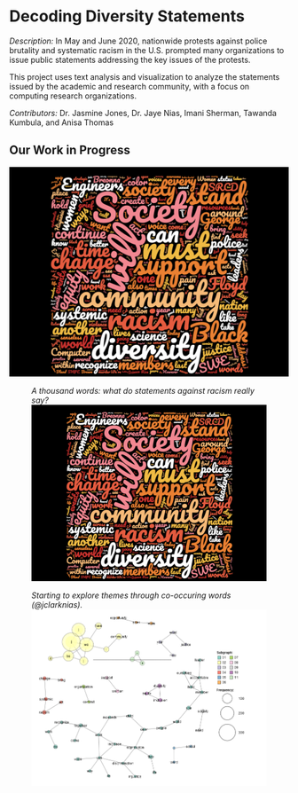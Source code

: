 # Decoding Diversity Statements

*Description:* In May and June 2020, nationwide protests against police brutality and systematic racism in the U.S.
 prompted many organizations to issue public statements addressing the key issues of the protests. 
 

This project uses text analysis and visualization to analyze the statements issued by the academic and research community,
 with a focus on computing research organizations.
 

*Contributors:* Dr. Jasmine Jones, Dr. Jaye Nias, Imani Sherman, Tawanda Kumbula, and Anisa Thomas

## Our Work in Progress

![Word cloud of common words from statements against racism](images/BLM-statements-allprof-v1.png)

<figure>
  <figcaption><i>A thousand words: what do statements against racism really say?</i></figcaption>
  <img src="images/BLM-statements-allprof-v1.png" alt="Word cloud of common words from statements against racism"/>
</figure>


<figure>
 <figcaption><i>Starting to explore themes through co-occuring words (@jclarknias).</i></figcaption>
 <img src="images/co-occurance_stop_removed.png" alt="Network graph of common words"/>
</figure>





